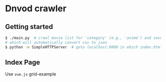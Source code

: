 # Dnvod crawler

## Getting started

```bash
$ ./main.py  # crawl movie list for 'category' (e.g., 'anime') and save to {category}_list.csv
# which will automatically convert csv to json
$ python -m SimpleHTTPServer  # goto localhost:8000 in which index.html will load {category}_list.json
```

## Index Page
Use `vue.js` grid-example